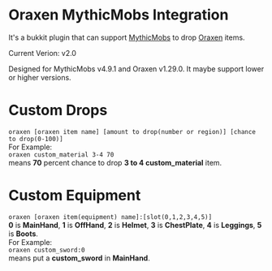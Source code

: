# Oraxen MythicMobs Integration

It's a bukkit plugin that can support [MythicMobs](https://www.spigotmc.org/resources/5702) to drop [Oraxen](https://www.spigotmc.org/resources/72448) items.

Current Verion: v2.0

Designed for MythicMobs v4.9.1 and Oraxen v1.29.0. It maybe support lower or higher versions.

# Custom Drops
`oraxen [oraxen item name] [amount to drop(number or region)] [chance to drop(0-100)]`  
For Example:  
`oraxen custom_material 3-4 70`  
means **70** percent chance to drop **3 to 4 custom_material** item.
# Custom Equipment
`oraxen [oraxen item(equipment) name]:[slot(0,1,2,3,4,5)]`  
**0** is **MainHand**, **1** is **OffHand**, **2** is **Helmet**, **3** is **ChestPlate**,  **4** is **Leggings**, **5** is **Boots**.  
For Example:  
`oraxen custom_sword:0`  
means put a **custom_sword** in **MainHand**.